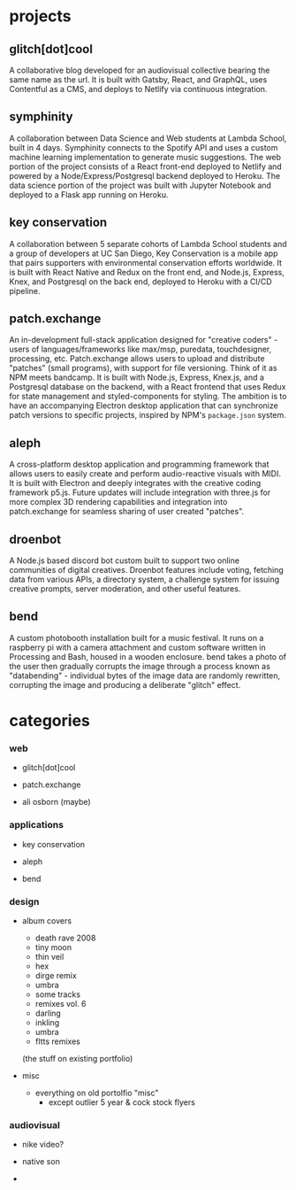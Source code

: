 # projects

## glitch[dot]cool

A collaborative blog developed for an audiovisual collective bearing the same name as the url. It is built with Gatsby, React, and GraphQL, uses Contentful as a CMS, and deploys to Netlify via continuous integration.

## symphinity

A collaboration between Data Science and Web students at Lambda School, built in 4 days. Symphinity connects to the Spotify API and uses a custom machine learning implementation to generate music suggestions. The web portion of the project consists of a React front-end deployed to Netlify and powered by a Node/Express/Postgresql backend deployed to Heroku. The data science portion of the project was built with Jupyter Notebook and deployed to a Flask app running on Heroku.

## key conservation

A collaboration between 5 separate cohorts of Lambda School students and a group of developers at UC San Diego, Key Conservation is a mobile app that pairs supporters with environmental conservation efforts worldwide. It is built with React Native and Redux on the front end, and Node.js, Express, Knex, and Postgresql on the back end, deployed to Heroku with a CI/CD pipeline.

## patch.exchange

An in-development full-stack application designed for "creative coders" - users of languages/frameworks like max/msp, puredata, touchdesigner, processing, etc. Patch.exchange allows users to upload and distribute "patches" (small programs), with support for file versioning. Think of it as NPM meets bandcamp. It is built with Node.js, Express, Knex.js, and a Postgresql database on the backend, with a React frontend that uses Redux for state management and styled-components for styling. The ambition is to have an accompanying Electron desktop application that can synchronize patch versions to specific projects, inspired by NPM's `package.json` system.

## aleph

A cross-platform desktop application and programming framework that allows users to easily create and perform audio-reactive visuals with MIDI. It is built with Electron and deeply integrates with the creative coding framework p5.js. Future updates will include integration with three.js for more complex 3D rendering capabilities and integration into patch.exchange for seamless sharing of user created "patches".

## droenbot

A Node.js based discord bot custom built to support two online communities of digital creatives. Droenbot features include voting, fetching data from various APIs, a directory system, a challenge system for issuing creative prompts, server moderation, and other useful features.

## bend

A custom photobooth installation built for a music festival. It runs on a raspberry pi with a camera attachment and custom software written in Processing and Bash, housed in a wooden enclosure. bend takes a photo of the user then gradually corrupts the image through a process known as "databending" - individual bytes of the image data are randomly rewritten, corrupting the image and producing a deliberate "glitch" effect.

# categories

### web

- glitch[dot]cool

- patch.exchange

- ali osborn (maybe)

### applications

- key conservation

- aleph

- bend

### design

- album covers

  - death rave 2008
  - tiny moon
  - thin veil
  - hex
  - dirge remix
  - umbra
  - some tracks
  - remixes vol. 6
  - darling
  - inkling
  - umbra
  - fltts remixes

  (the stuff on existing portfolio)

- misc
  - everything on old portolfio "misc"
    - except outlier 5 year & cock stock flyers

### audiovisual

- nike video?

- native son

- 